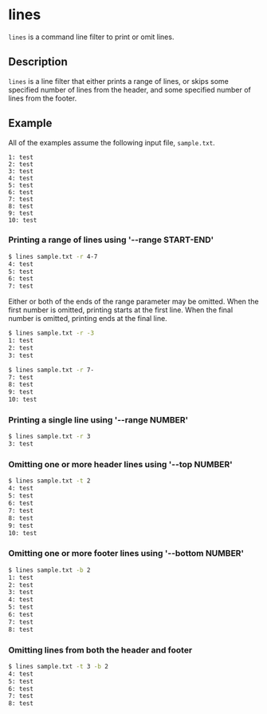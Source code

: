 # lines

`lines` is a command line filter to print or omit lines.

## Description

`lines` is a line filter that either prints a range of lines, or skips
some specified number of lines from the header, and some specified
number of lines from the footer.

## Example

All of the examples assume the following input file, `sample.txt`.

```
1: test
2: test
3: test
4: test
5: test
6: test
7: test
8: test
9: test
10: test
```

### Printing a range of lines using '--range START-END'

```Bash
$ lines sample.txt -r 4-7
4: test
5: test
6: test
7: test
```

Either or both of the ends of the range parameter may be omitted. When
the first number is omitted, printing starts at the first line. When
the final number is omitted, printing ends at the final line.

```Bash
$ lines sample.txt -r -3
1: test
2: test
3: test
```

```Bash
$ lines sample.txt -r 7-
7: test
8: test
9: test
10: test
```

### Printing a single line using '--range NUMBER'

```Bash
$ lines sample.txt -r 3
3: test
```

### Omitting one or more header lines using '--top NUMBER'

```Bash
$ lines sample.txt -t 2
4: test
5: test
6: test
7: test
8: test
9: test
10: test
```

### Omitting one or more footer lines using '--bottom NUMBER'

```Bash
$ lines sample.txt -b 2
1: test
2: test
3: test
4: test
5: test
6: test
7: test
8: test
```

### Omitting lines from both the header and footer

```Bash
$ lines sample.txt -t 3 -b 2
4: test
5: test
6: test
7: test
8: test
```
